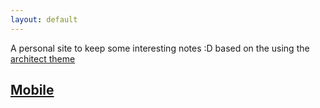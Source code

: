 ```yaml
---
layout: default
---
```



A personal site to keep some interesting notes :D based on the using the [architect theme](https://github.com/pages-themes/architect)

## [Mobile](mobile/mobile.html)

